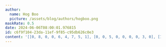 ```yaml
---
author:
  name: Hog Boo
  picture: /assets/blog/authors/hogboo.png
maskRate: 0.5
date: 2024-06-06T08:00:01.976815
id: c6f9f104-23da-11ef-9f85-c95db626c0e3
content: '[[0, 8, 0, 0, 6, 4, 7, 5, 1], [0, 0, 5, 0, 0, 0, 0, 3, 0], [1, 0, 4, 0, 0, 3, 0, 0, 2], [0, 0, 9, 4, 0, 0, 2, 0, 5], [8, 0, 6, 7, 0, 0, 0, 0, 3], [7, 4, 2, 0, 0, 5, 8, 0, 6], [4, 6, 0, 0, 0, 7, 3, 0, 9], [0, 2, 0, 3, 4, 8, 0, 0, 0], [5, 3, 0, 0, 9, 1, 0, 2, 8]]'
---
```

